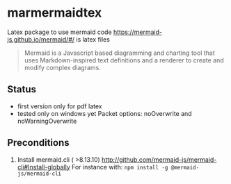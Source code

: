 # marmermaidtex
Latex package to use mermaid code https://mermaid-js.github.io/mermaid/#/ is latex files

> Mermaid is a Javascript based diagramming and charting tool that uses Markdown-inspired text definitions and a renderer to create and modify complex diagrams.


## Status ##
- first version only for pdf latex 
- tested only on windows yet
Packet options: noOverwrite and noWarningOverwrite

## Preconditions ##
1. Install mermaid.cli ( >8.13.10) http://github.com/mermaid-js/mermaid-cli#Install-globally
For instance with: ```npm install -g @mermaid-js/mermaid-cli```  



